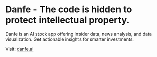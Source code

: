 # Danfe - The code is hidden to protect intellectual property.


Danfe is an AI stock app offering insider data, news analysis, and data visualization. Get actionable insights for smarter investments.

Visit: [danfe.ai](https://danfe.ai/) 




